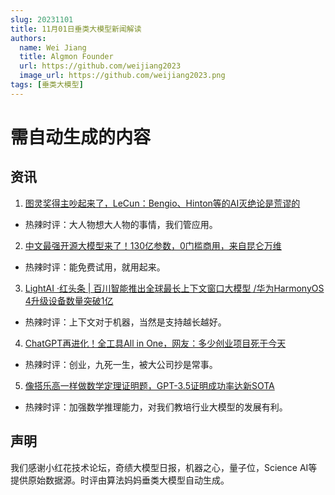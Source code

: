 ```yaml
---
slug: 20231101
title: 11月01日垂类大模型新闻解读
authors:
  name: Wei Jiang
  title: Algmon Founder
  url: https://github.com/weijiang2023
  image_url: https://github.com/weijiang2023.png
tags: [垂类大模型]
---
```


# 需自动生成的内容
## 资讯

1. [图灵奖得主吵起来了，LeCun：Bengio、Hinton等的AI灭绝论是荒谬的](https://mp.weixin.qq.com/s/c0evvCBXRYu9beh9tRp0QQ)
* 热辣时评：大人物想大人物的事情，我们管应用。

2. [中文最强开源大模型来了！130亿参数，0门槛商用，来自昆仑万维](https://mp.weixin.qq.com/s/MKu6eusxyCXw3fLhgbcp0A)
* 热辣时评：能免费试用，就用起来。

3. [LightAI ·红头条 | 百川智能推出全球最长上下文窗口大模型 /华为HarmonyOS 4升级设备数量突破1亿](https://mp.weixin.qq.com/s/lSbCYkq2JRz8YMzMuo0RLQ)
* 热辣时评：上下文对于机器，当然是支持越长越好。

4. [ChatGPT再进化！全工具All in One，网友：多少创业项目死于今天](https://mp.weixin.qq.com/s/f0l-DOPT3bia9A6WzH-Aeg)
* 热辣时评：创业，九死一生，被大公司抄是常事。

5. [像搭乐高一样做数学定理证明题，GPT-3.5证明成功率达新SOTA](https://mp.weixin.qq.com/s/uk5B4PR1JclOsYGhunuaYw)
* 热辣时评：加强数学推理能力，对我们教培行业大模型的发展有利。

## 声明

我们感谢小红花技术论坛，奇绩大模型日报，机器之心，量子位，Science AI等提供原始数据源。时评由算法妈妈垂类大模型自动生成。